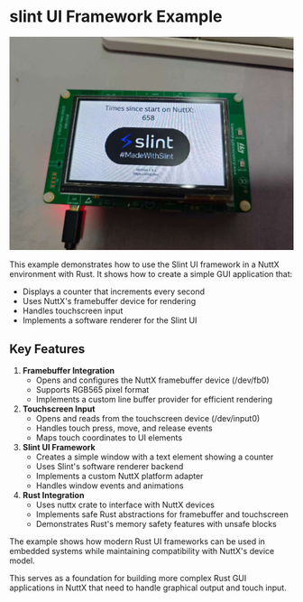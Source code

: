 # <span class="title-ref">slint</span> UI Framework Example

![Slint UI Example Screenshot](slint.jpg)

This example demonstrates how to use the Slint UI framework in a NuttX
environment with Rust. It shows how to create a simple GUI application
that:

  - Displays a counter that increments every second
  - Uses NuttX's framebuffer device for rendering
  - Handles touchscreen input
  - Implements a software renderer for the Slint UI

## Key Features

1.  **Framebuffer Integration**
      - Opens and configures the NuttX framebuffer device (/dev/fb0)
      - Supports RGB565 pixel format
      - Implements a custom line buffer provider for efficient rendering
2.  **Touchscreen Input**
      - Opens and reads from the touchscreen device (/dev/input0)
      - Handles touch press, move, and release events
      - Maps touch coordinates to UI elements
3.  **Slint UI Framework**
      - Creates a simple window with a text element showing a counter
      - Uses Slint's software renderer backend
      - Implements a custom NuttX platform adapter
      - Handles window events and animations
4.  **Rust Integration**
      - Uses nuttx crate to interface with NuttX devices
      - Implements safe Rust abstractions for framebuffer and
        touchscreen
      - Demonstrates Rust's memory safety features with unsafe blocks

The example shows how modern Rust UI frameworks can be used in embedded
systems while maintaining compatibility with NuttX's device model.

This serves as a foundation for building more complex Rust GUI
applications in NuttX that need to handle graphical output and touch
input.
